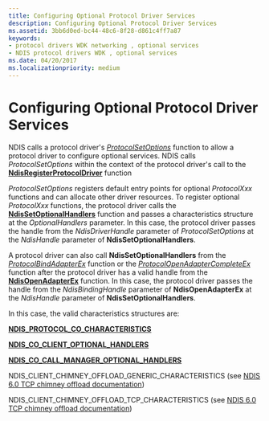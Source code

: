 ```yaml
---
title: Configuring Optional Protocol Driver Services
description: Configuring Optional Protocol Driver Services
ms.assetid: 3bb6d0ed-bc44-48c6-8f28-d861c4ff7a87
keywords:
- protocol drivers WDK networking , optional services
- NDIS protocol drivers WDK , optional services
ms.date: 04/20/2017
ms.localizationpriority: medium
---
```


# Configuring Optional Protocol Driver Services





NDIS calls a protocol driver's [*ProtocolSetOptions*](https://docs.microsoft.com/windows-hardware/drivers/ddi/ndis/nc-ndis-set_options) function to allow a protocol driver to configure optional services. NDIS calls *ProtocolSetOptions* within the context of the protocol driver's call to the [**NdisRegisterProtocolDriver**](https://docs.microsoft.com/windows-hardware/drivers/ddi/ndis/nf-ndis-ndisregisterprotocoldriver) function

*ProtocolSetOptions* registers default entry points for optional *ProtocolXxx* functions and can allocate other driver resources. To register optional *ProtocolXxx* functions, the protocol driver calls the [**NdisSetOptionalHandlers**](https://docs.microsoft.com/windows-hardware/drivers/ddi/ndis/nf-ndis-ndissetoptionalhandlers) function and passes a characteristics structure at the *OptionalHandlers* parameter. In this case, the protocol driver passes the handle from the *NdisDriverHandle* parameter of *ProtocolSetOptions* at the *NdisHandle* parameter of **NdisSetOptionalHandlers**.

A protocol driver can also call **NdisSetOptionalHandlers** from the [*ProtocolBindAdapterEx*](https://docs.microsoft.com/windows-hardware/drivers/ddi/ndis/nc-ndis-protocol_bind_adapter_ex) function or the [*ProtocolOpenAdapterCompleteEx*](https://docs.microsoft.com/windows-hardware/drivers/ddi/ndis/nc-ndis-protocol_open_adapter_complete_ex) function after the protocol driver has a valid handle from the [**NdisOpenAdapterEx**](https://docs.microsoft.com/windows-hardware/drivers/ddi/ndis/nf-ndis-ndisopenadapterex) function. In this case, the protocol driver passes the handle from the *NdisBindingHandle* parameter of **NdisOpenAdapterEx** at the *NdisHandle* parameter of **NdisSetOptionalHandlers**.

In this case, the valid characteristics structures are:

[**NDIS\_PROTOCOL\_CO\_CHARACTERISTICS**](https://docs.microsoft.com/windows-hardware/drivers/ddi/ndis/ns-ndis-_ndis_protocol_co_characteristics)

[**NDIS\_CO\_CLIENT\_OPTIONAL\_HANDLERS**](https://docs.microsoft.com/windows-hardware/drivers/ddi/ndis/ns-ndis-_ndis_co_client_optional_handlers)

[**NDIS\_CO\_CALL\_MANAGER\_OPTIONAL\_HANDLERS**](https://docs.microsoft.com/windows-hardware/drivers/ddi/ndis/ns-ndis-_ndis_co_call_manager_optional_handlers)

NDIS\_CLIENT\_CHIMNEY\_OFFLOAD\_GENERIC\_CHARACTERISTICS (see [NDIS 6.0 TCP chimney offload documentation](full-tcp-offload.md))

NDIS\_CLIENT\_CHIMNEY\_OFFLOAD\_TCP\_CHARACTERISTICS (see [NDIS 6.0 TCP chimney offload documentation](full-tcp-offload.md))

 

 





